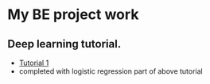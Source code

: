 # My BE project work

## Deep learning tutorial.
- <a href = "https://www.kaggle.com/ardamavi/sign-language-digits-dataset/downloads/Sign-language-digits-dataset.zip/notebook">Tutorial 1</a>
- completed with logistic regression part of above tutorial
